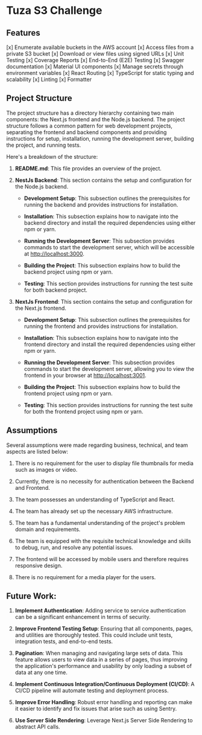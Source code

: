 # Tuza S3 Challenge

## Features

[x] Enumerate available buckets in the AWS account
[x] Access files from a private S3 bucket
[x] Download or view files using signed URLs
[x] Unit Testing
[x] Coverage Reports
[x] End-to-End (E2E) Testing
[x] Swagger documentation
[x] Material UI components
[x] Manage secrets through environment variables
[x] React Routing
[x] TypeScript for static typing and scalability
[x] Linting
[x] Formatter

## Project Structure

The project structure has a directory hierarchy containing two main components: the Next.js frontend and the Node.js backend.
The project structure follows a common pattern for web development projects, separating the frontend and backend components and providing instructions for setup, installation, running the development server, building the project, and running tests.

Here's a breakdown of the structure:

1. **README.md**: This file provides an overview of the project.

2. **NestJs Backend**: This section contains the setup and configuration for the Node.js backend.

    - **Development Setup**: This subsection outlines the prerequisites for running the backend and provides instructions for installation.

    - **Installation**: This subsection explains how to navigate into the backend directory and install the required dependencies using either npm or yarn.

    - **Running the Development Server**: This subsection provides commands to start the development server, which will be accessible at [http://localhost:3000](http://localhost:3000).

    - **Building the Project**: This subsection explains how to build the backend project using npm or yarn.

    - **Testing**: This section provides instructions for running the test suite for both backend project.

3. **NextJs Frontend**: This section contains the setup and configuration for the Next.js frontend.

    - **Development Setup**: This subsection outlines the prerequisites for running the frontend and provides instructions for installation.

    - **Installation**: This subsection explains how to navigate into the frontend directory and install the required dependencies using either npm or yarn.

    - **Running the Development Server**: This subsection provides commands to start the development server, allowing you to view the frontend in your browser at [http://localhost:3001](http://localhost:3001).

    - **Building the Project**: This subsection explains how to build the frontend project using npm or yarn.

    - **Testing**: This section provides instructions for running the test suite for both the frontend project using npm or yarn.

## Assumptions

Several assumptions were made regarding business, technical, and team aspects are listed below:

1. There is no requirement for the user to display file thumbnails for media such as images or video.

2. Currently, there is no necessity for authentication between the Backend and Frontend.

3. The team possesses an understanding of TypeScript and React.

4. The team has already set up the necessary AWS infrastructure.

5. The team has a fundamental understanding of the project's problem domain and requirements.

6. The team is equipped with the requisite technical knowledge and skills to debug, run, and resolve any potential issues.

7. The frontend will be accessed by mobile users and therefore requires responsive design.

8. There is no requirement for a media player for the users.

## Future Work:

1. **Implement Authentication**: Adding service to service authentication can be a significant enhancement in terms of security.

2. **Improve Frontend Testing Setup**: Ensuring that all components, pages, and utilities are thoroughly tested. This could include unit tests, integration tests, and end-to-end tests.

3. **Pagination**: When managing and navigating large sets of data. This feature allows users to view data in a series of pages, thus improving the application's performance and usability by only loading a subset of data at any one time.

4. **Implement Continuous Integration/Continuous Deployment (CI/CD)**: A CI/CD pipeline will automate testing and deployment process.

5. **Improve Error Handling**: Robust error handling and reporting can make it easier to identify and fix issues that arise such as using Sentry.

6. **Use Server Side Rendering**: Leverage Next.js Server Side Rendering to abstract API calls.
